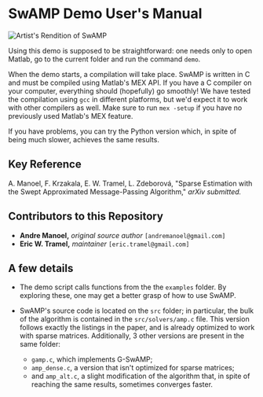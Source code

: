 # SwAMP Demo User's Manual
![Artist's Rendition of SwAMP](http://i.imgur.com/29r8l6B.png)

Using this demo is supposed to be straightforward: one needs only to
open Matlab, go to the current folder and run the command `demo`.

When the demo starts, a compilation will take place.
SwAMP is written in C and must be compiled using Matlab's MEX API. If you
have a C compiler on your computer, everything should (hopefully) go smoothly!
We have tested the compilation using `gcc` in different platforms, but we'd
expect it to work with other compilers as well. Make sure to run `mex -setup` if you have no previously used Matlab's MEX feature. 

If you have problems, you can try the Python version which, in spite of
being much slower, achieves the same results.

## Key Reference
A. Manoel, F. Krzakala, E. W. Tramel, L. Zdeborová, 
"Sparse Estimation with the Swept Approximated Message-Passing Algorithm," *arXiv submitted.*

## Contributors to this Repository
* **Andre Manoel,** *original source author* `[andremanoel@gmail.com]`
* **Eric W. Tramel,** *maintainer* `[eric.tramel@gmail.com]`

## A few details

- The demo script calls functions from the the `examples`
  folder. By exploring these, one may get a better grasp of how to use
  SwAMP.

- SwAMP's source code is located on the `src` folder; in particular, the
  bulk of the algorithm is contained in the `src/solvers/amp.c` file. 
  This version
  follows exactly the listings in the paper, and is already optimized to
  work with sparse matrices. Additionally, 3 other versions are present in
  the same folder: 
    * `gamp.c`, which implements G-SwAMP; 
    * `amp_dense.c`, a version that isn't optimized for sparse matrices; 
    * and `amp_alt.c`, a slight modification of the algorithm that, in spite of reaching the same results, sometimes converges faster.

